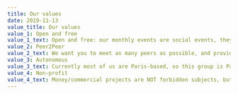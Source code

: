 ```yaml
---
title: Our values
date: 2019-11-13
value_title: Our values
value_1: Open and free
value_1_text: Open and free: our monthly events are social events, they are open to everybody and won't be only technical. Curious minds are more than welcome, registration in meetup.com is not mandatory, and is used mostly for the initial reach and to get a rough idea of the event size.<br />Open to all, but you won't feel welcome here if you:<ul class='text-muted mb-0'><li>discriminate any group for any reason</li><li>detain the one truth / can't see your views challenged</li><li>have issue understanding the concept of boundaries / consent</li><li><a href='https://github.com/aeddi/dontbeadick'>are a dick</a></li></ul>"
value_2: Peer2Peer
value_2_text: We want you to meet as many peers as possible, and provide a space where new ideas/groups/projects can be created
value_3: Autonomous
value_3_text: Currently most of us are Paris-based, so this group is ParisP2P, midterm plans include an umbrella organisation (a bit like "FranceJS") for France's P2P events, we can help organising your own P2P events by sharing contacts, content, tools, and whatever we can to help create a mesh of autonomous node, and organise meta event to exchanges with all communities. <a href="mailto:bootstrap@p2p.paris">Contact us</a> if you plan to start something, and follow or participate in this <a href="https://github.com/francep2p/community/issues/5">GitHub thread</a> to contribute in this adventure
value_4: Non-profit
value_4_text: Money/commercial projects are NOT forbidden subjects, but this group does not aim to be an echo chamber for the next fool's gold experiment/coins; though we can still have constructive discussions about these
---
```



